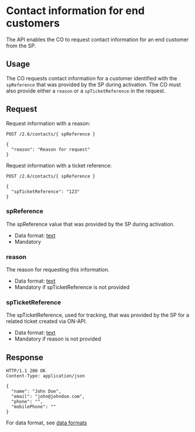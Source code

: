 # Contact information for end customers

The API enables the CO to request contact information for an end customer from the SP.

## Usage

The CO requests contact information for a customer identified with the `spReference` that was provided by the SP 
during activation. The CO must also provide either a `reason` or a `spTicketReference` in the request.

## Request

Request information with a reason:

```http
POST /2.6/contacts/{ spReference }

{
  "reason": "Reason for request"
}
```

Request information with a ticket reference:

```http
POST /2.6/contacts/{ spReference }

{
  "spTicketReference": "123"
}
```

### spReference

The spReference value that was provided by the SP during activation.

* Data format: [text](../common/dataformats.md#text)
* Mandatory

### reason

The reason for requesting this information.

* Data format: [text](../common/dataformats.md#text)
* Mandatory if spTicketReference is not provided

### spTicketReference

The spTicketReference, used for tracking, that was provided by the SP for a related ticket created via ON-API.

* Data format: [text](../common/dataformats.md#text)
* Mandatory if reason is not provided

## Response

```http
HTTP/1.1 200 OK
Content-Type: application/json

{
  "name": "John Doe",
  "email": "john@johndoe.com",
  "phone": "",
  "mobilePhone": ""
}
```

For data format, see [data formats](../../2.6.0/common/dataformats.md)
